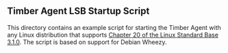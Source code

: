 ## Timber Agent LSB Startup Script

This directory contains an example script for starting the Timber Agent with any
Linux distribution that supports [Chapter 20 of the Linux Standard Base
3.1.0](http://refspecs.linuxfoundation.org/LSB_3.1.0/LSB-Core-generic/LSB-Core-generic/sysinit.html).
The script is based on support for Debian Wheezy.
